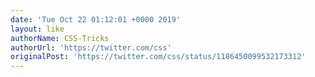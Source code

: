 ```yaml
---
date: 'Tue Oct 22 01:12:01 +0000 2019'
layout: like
authorName: CSS-Tricks
authorUrl: 'https://twitter.com/css'
originalPost: 'https://twitter.com/css/status/1186450099532173312'
---
```

